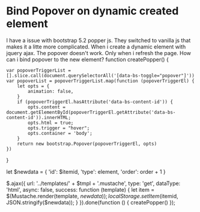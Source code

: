 
# Bind Popover on dynamic created element

I have a issue with bootstrap 5.2 popper js. They switched to vanilla js that makes it a litte more complicated.  When i create a dynamic element with jquery ajax. The popover doesn't work. Only when i refresh the page. How can i bind popover to the new element?
function createPopper() {

    var popoverTriggerList = [].slice.call(document.querySelectorAll('[data-bs-toggle="popover"]'))
    var popoverList = popoverTriggerList.map(function (popoverTriggerEl) {
        let opts = {
            animation: false,
        }
        if (popoverTriggerEl.hasAttribute('data-bs-content-id')) {
            opts.content = document.getElementById(popoverTriggerEl.getAttribute('data-bs-content-id')).innerHTML;
            opts.html = true;
            opts.trigger = "hover";
            opts.container = 'body';
        }
        return new bootstrap.Popover(popoverTriggerEl, opts)
    })
}

let $newdata = { 'id': $itemid, 'type': element, 'order': order + 1 }

$.ajax({
    url: '../templates/' + $tmpl + '.mustache',
    type: 'get',
    dataType: 'html',
    async: false,
    success: function (template) {
        let item = $(Mustache.render(template, $newdata));
        localStorage.setItem($itemid, JSON.stringify($newdata));
    }
}).done(function () {
    createPopper()
});




        